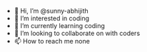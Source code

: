 - 👋 Hi, I’m @sunny-abhijith
- 👀 I’m interested in coding
- 🌱 I’m currently learning coding
- 💞️ I’m looking to collaborate on with coders
- 📫 How to reach me none

<!---
sunny-abhijith/sunny-abhijith is a ✨ special ✨ repository because its `README.md` (this file) appears on your GitHub profile.
You can click the Preview link to take a look at your changes.
--->
